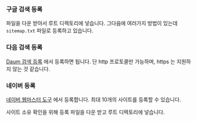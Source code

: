 ### 구글 검색 등록

파일을 다운 받아서 루트 디렉토리에 넣습니다. 그다음에 여러가지 방법이 있는데 `sitemap.txt` 파일로 등록하고 있습니다.

### 다음 검색 등록

[Daum 검색 등록](https://register.search.daum.net/index.daum) 에서 등록하면 됩니다. 단 http 프로토콜만 가능하며, https 는 지원하지 않는 것 같습니다.

### 네이버 등록

[네이버 웹마스터 도구](http://webmastertool.naver.com/board/main.naver) 에서 등록합니다. 최대 10개의 사이트를 등록할 수 있습니다.

사이트 소유 확인을 위해 등록 파일을 다운 받고 루트 디렉토리에 넣습니다.
